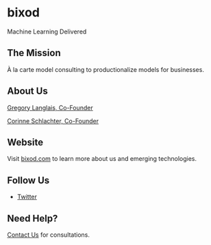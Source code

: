 # bixod

Machine Learning Delivered

## The Mission 

À la carte model consulting to productionalize models for businesses.

## About Us

[Gregory Langlais, Co-Founder](http://bixod.com/people/gregory-langlais)

[Corinne Schlachter, Co-Founder](https://bixod.com/people/corinne-schlachter)

## Website

Visit [bixod.com](https://bixod.com) to learn more about us and emerging technologies.

## Follow Us

- [Twitter](https://twitter.com/bixod_inc)

## Need Help?

[Contact Us](https://bixod.com/contact) for consultations.
